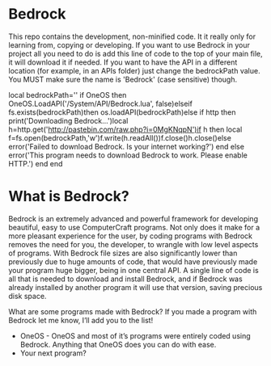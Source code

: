 Bedrock
=======

This repo contains the development, non-minified code. It it really only for learning from, copying or developing. If you want to use Bedrock in your project all you need to do is add this line of code to the top of your main file, it will download it if needed. If you want to have the API in a different location (for example, in an APIs folder) just change the bedrockPath value. You MUST make sure the name is 'Bedrock' (case sensitive) though.

local bedrockPath='' if OneOS then OneOS.LoadAPI('/System/API/Bedrock.lua', false)elseif fs.exists(bedrockPath)then os.loadAPI(bedrockPath)else if http then print('Downloading Bedrock...')local h=http.get('http://pastebin.com/raw.php?i=0MgKNqpN')if h then local f=fs.open(bedrockPath,'w')f.write(h.readAll())f.close()h.close()else error('Failed to download Bedrock. Is your internet working?') end else error('This program needs to download Bedrock to work. Please enable HTTP.') end end

What is Bedrock?
================

Bedrock is an extremely advanced and powerful framework for developing beautiful, easy to use ComputerCraft programs. Not only does it make for a more pleasant experience for the user, by coding programs with Bedrock removes the need for you, the developer, to wrangle with low level aspects of programs. With Bedrock file sizes are also significantly lower than previously due to huge amounts of code, that would have previously made your program huge bigger, being in one central API. A single line of code is all that is needed to download and install Bedrock, and if Bedrock was already installed by another program it will use that version, saving precious disk space.

What are some programs made with Bedrock?
If you made a program with Bedrock let me know, I’ll add you to the list!

- OneOS - OneOS and most of it’s programs were entirely coded using Bedrock. Anything that OneOS does you can do with ease.
- Your next program?